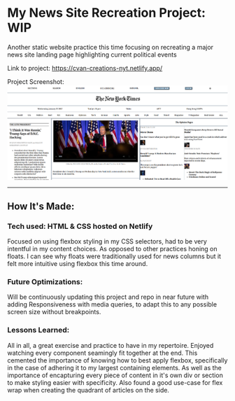 # My News Site Recreation Project: WIP

Another static website practice this time focusing on recreating a major news site landing page highlighting current political events

Link to project: https://cvan-creations-nyt.netlify.app/

Project Screenshot: ![](https://github.com/CodingWCal/web-design-projects/blob/main/NYTimes%20Responsive/NYT-news-screenshot.png)

---

## How It's Made:

### Tech used: HTML & CSS hosted on Netlify
Focused on using flexbox styling in my CSS selectors, had to be very intentful in my content choices. As opposed to other practices honing on floats. I can see why floats were traditionally used for news columns but it felt more intuitive using flexbox this time around.

### Future Optimizations:
Will be continuously updating this project and repo in near future with adding Responsiveness with media queries, to adapt this to any possible screen size without breakpoints.

### Lessons Learned:
All in all, a great exercise and practice to have in my repertoire. Enjoyed watching every component seamingly fit together at the end. This cemented the importance of knowing how to best apply flexbox, specifically in the case of adhering it to my largest containing elements. As well as the importance of encapturing every piece of content in it's own div or section to make styling easier with specificity. Also found a good use-case for flex wrap when creating the quadrant of articles on the side.
